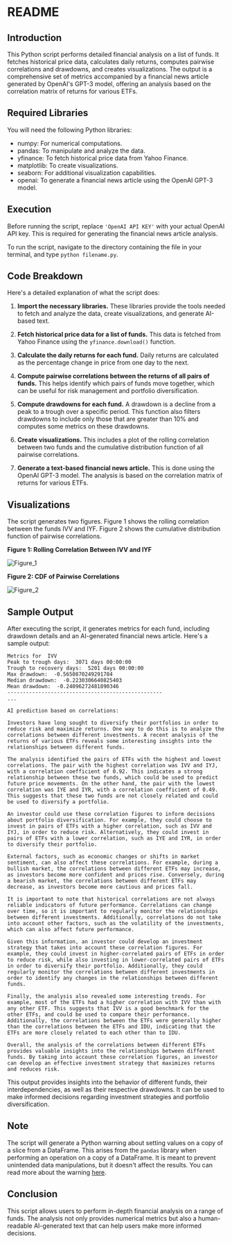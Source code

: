 # README

## Introduction

This Python script performs detailed financial analysis on a list of funds. It fetches historical price data, calculates daily returns, computes pairwise correlations and drawdowns, and creates visualizations. The output is a comprehensive set of metrics accompanied by a financial news article generated by OpenAI's GPT-3 model, offering an analysis based on the correlation matrix of returns for various ETFs.

## Required Libraries

You will need the following Python libraries:

- numpy: For numerical computations.
- pandas: To manipulate and analyze the data.
- yfinance: To fetch historical price data from Yahoo Finance.
- matplotlib: To create visualizations.
- seaborn: For additional visualization capabilities.
- openai: To generate a financial news article using the OpenAI GPT-3 model.

## Execution

Before running the script, replace `'OpenAI API KEY'` with your actual OpenAI API key. This is required for generating the financial news article analysis.

To run the script, navigate to the directory containing the file in your terminal, and type `python filename.py`.

## Code Breakdown

Here's a detailed explanation of what the script does:

1. **Import the necessary libraries.** These libraries provide the tools needed to fetch and analyze the data, create visualizations, and generate AI-based text.

2. **Fetch historical price data for a list of funds.** This data is fetched from Yahoo Finance using the `yfinance.download()` function.

3. **Calculate the daily returns for each fund.** Daily returns are calculated as the percentage change in price from one day to the next.

4. **Compute pairwise correlations between the returns of all pairs of funds.** This helps identify which pairs of funds move together, which can be useful for risk management and portfolio diversification.

5. **Compute drawdowns for each fund.** A drawdown is a decline from a peak to a trough over a specific period. This function also filters drawdowns to include only those that are greater than 10% and computes some metrics on these drawdowns.

6. **Create visualizations.** This includes a plot of the rolling correlation between two funds and the cumulative distribution function of all pairwise correlations.

7. **Generate a text-based financial news article.** This is done using the OpenAI GPT-3 model. The analysis is based on the correlation matrix of returns for various ETFs.

## Visualizations

The script generates two figures. Figure 1 shows the rolling correlation between the funds IVV and IYF. Figure 2 shows the cumulative distribution function of pairwise correlations.

**Figure 1: Rolling Correlation Between IVV and IYF**

![Figure_1](https://github.com/ronimikhaylov/FundCorrelationAnalysis/assets/105238029/f508d549-44a5-41e4-8fae-d91b66580d54)

**Figure 2: CDF of Pairwise Correlations**

![Figure_2](https://github.com/ronimikhaylov/FundCorrelationAnalysis/assets/105238029/c141af34-46ed-4eee-8789-f708d8064257)

## Sample Output

After executing the script, it generates metrics for each fund, including drawdown details and an AI-generated financial news article. Here's a sample output:

```shell
Metrics for  IVV
Peak to trough days:  3071 days 00:00:00
Trough to recovery days:  5201 days 00:00:00
Max drawdown:  -0.5650870249291784
Median drawdown:  -0.2230306640825403
Mean drawdown:  -0.24096272481890346
--------------------------------------------------
...
```

```shell
AI prediction based on correlations: 

Investors have long sought to diversify their portfolios in order to reduce risk and maximize returns. One way to do this is to analyze the correlations between different investments. A recent analysis of the returns of various ETFs reveals some interesting insights into the relationships between different funds.

The analysis identified the pairs of ETFs with the highest and lowest correlations. The pair with the highest correlation was IVV and IYJ, with a correlation coefficient of 0.92. This indicates a strong relationship between these two funds, which could be used to predict future price movements. On the other hand, the pair with the lowest correlation was IYE and IYR, with a correlation coefficient of 0.49. This suggests that these two funds are not closely related and could be used to diversify a portfolio.

An investor could use these correlation figures to inform decisions about portfolio diversification. For example, they could choose to invest in pairs of ETFs with a higher correlation, such as IVV and IYJ, in order to reduce risk. Alternatively, they could invest in pairs of ETFs with a lower correlation, such as IYE and IYR, in order to diversify their portfolio.

External factors, such as economic changes or shifts in market sentiment, can also affect these correlations. For example, during a bullish market, the correlations between different ETFs may increase, as investors become more confident and prices rise. Conversely, during a bearish market, the correlations between different ETFs may decrease, as investors become more cautious and prices fall.

It is important to note that historical correlations are not always reliable indicators of future performance. Correlations can change over time, so it is important to regularly monitor the relationships between different investments. Additionally, correlations do not take into account other factors, such as the volatility of the investments, which can also affect future performance.

Given this information, an investor could develop an investment strategy that takes into account these correlation figures. For example, they could invest in higher-correlated pairs of ETFs in order to reduce risk, while also investing in lower-correlated pairs of ETFs in order to diversify their portfolio. Additionally, they could regularly monitor the correlations between different investments in order to identify any changes in the relationships between different funds.

Finally, the analysis also revealed some interesting trends. For example, most of the ETFs had a higher correlation with IVV than with any other ETF. This suggests that IVV is a good benchmark for the other ETFs, and could be used to compare their performance. Additionally, the correlations between the ETFs were generally higher than the correlations between the ETFs and IDU, indicating that the ETFs are more closely related to each other than to IDU. 

Overall, the analysis of the correlations between different ETFs provides valuable insights into the relationships between different funds. By taking into account these correlation figures, an investor can develop an effective investment strategy that maximizes returns and reduces risk.

```

This output provides insights into the behavior of different funds, their interdependencies, as well as their respective drawdowns. It can be used to make informed decisions regarding investment strategies and portfolio diversification.

## Note

The script will generate a Python warning about setting values on a copy of a slice from a DataFrame. This arises from the `pandas` library when performing an operation on a copy of a DataFrame. It is meant to prevent unintended data manipulations, but it doesn't affect the results. You can read more about the warning [here](https://pandas.pydata.org/pandas-docs/stable/user_guide/indexing.html#returning-a-view-versus-a-copy).

## Conclusion

This script allows users to perform in-depth financial analysis on a range of funds. The analysis not only provides numerical metrics but also a human-readable AI-generated text that can help users make more informed decisions.
